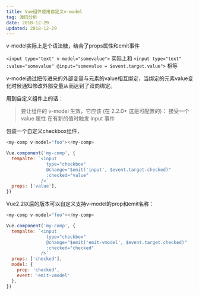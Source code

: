 ```yaml
---
title: Vue组件使用自定义v-model
tag: 源码分析
date: 2018-12-29
updated: 2018-12-29
---
```


v-model实际上是个语法糖，结合了props属性和emit事件

`<input type="text" v-model="somevalue">`
实际上和
`<input type="text" :value="somevalue" @input="somevalue = $event.target.value">`
相等

v-model通过把传进来的外部变量与元素的value相互绑定，当绑定的元素value变化时候通知修改外部变量从而达到了双向绑定。

用到自定义组件上的话：

>要让组件的 v-model 生效，它应该 (在 2.2.0+ 这是可配置的)：
>接受一个 value 属性
>在有新的值时触发 input 事件

包装一个自定义checkbox组件，
```javascript
<my-comp v-model="foo"></my-comp>

Vue.component('my-comp', {
  tempalte: `<input 
               type="checkbox"
               @change="$emit('input', $event.target.checked)"
               :checked="value"
             />`
  props: ['value'],
})
```



Vue2.2以后的版本可以自定义支持v-model的prop和emit名称：
```javascript
<my-comp v-model="foo"></my-comp>

Vue.component('my-comp', {
  tempalte: `<input 
               type="checkbox"
               @change="$emit('emit-vmodel', $event.target.checked)"
               :checked="checked"
             />`
  props: ['checked'],
  model: {
    prop: 'checked',
    event: 'emit-vmodel'
  },
})
```

